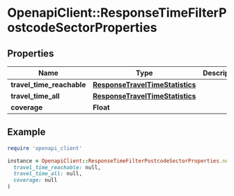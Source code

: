 # OpenapiClient::ResponseTimeFilterPostcodeSectorProperties

## Properties

| Name | Type | Description | Notes |
| ---- | ---- | ----------- | ----- |
| **travel_time_reachable** | [**ResponseTravelTimeStatistics**](ResponseTravelTimeStatistics.md) |  | [optional] |
| **travel_time_all** | [**ResponseTravelTimeStatistics**](ResponseTravelTimeStatistics.md) |  | [optional] |
| **coverage** | **Float** |  | [optional] |

## Example

```ruby
require 'openapi_client'

instance = OpenapiClient::ResponseTimeFilterPostcodeSectorProperties.new(
  travel_time_reachable: null,
  travel_time_all: null,
  coverage: null
)
```

